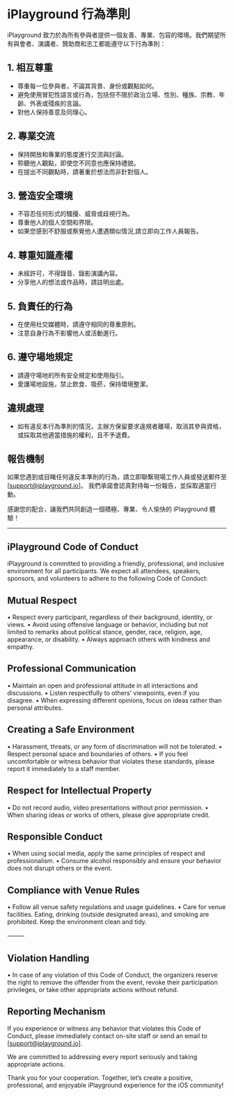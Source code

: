 # iPlayground 行為準則

iPlayground 致力於為所有參與者提供一個友善、專業、包容的環境。我們期望所有與會者、演講者、贊助商和志工都能遵守以下行為準則：

## 1. 相互尊重

- 尊重每一位參與者，不論其背景、身份或觀點如何。
- 避免使用冒犯性語言或行為，包括但不限於政治立場、性別、種族、宗教、年齡、外表或殘疾的言論。
- 對他人保持善意及同理心。

## 2. 專業交流

- 保持開放和專業的態度進行交流與討論。
- 聆聽他人觀點，即使您不同意也應保持禮貌。
- 在提出不同觀點時，請著重於想法而非針對個人。

## 3. 營造安全環境

- 不容忍任何形式的騷擾、威脅或歧視行為。
- 尊重他人的個人空間和界限。
- 如果您感到不舒服或察覺他人遭遇類似情況,請立即向工作人員報告。

## 4. 尊重知識產權

- 未經許可，不得錄音、錄影演講內容。
- 分享他人的想法或作品時，請註明出處。
  
## 5. 負責任的行為

- 在使用社交媒體時，請遵守相同的尊重原則。
- 注意自身行為不影響他人或活動進行。
  
## 6. 遵守場地規定

- 請遵守場地的所有安全規定和使用指引。
- 愛護場地設施，禁止飲食、吸菸，保持環境整潔。
  
## 違規處理

- 如有違反本行為準則的情況，主辦方保留要求違規者離場，取消其參與資格，或採取其他適當措施的權利，且不予退費。

## 報告機制

如果您遇到或目睹任何違反本準則的行為，請立即聯繫現場工作人員或發送郵件至 [support@iplayground.io]。
我們承諾會認真對待每一份報告，並採取適當行動。

感謝您的配合，讓我們共同創造一個積極、專業、令人愉快的 iPlayground 體驗！





----------------------------------------------------------------------------------------------------


## iPlayground Code of Conduct

iPlayground is committed to providing a friendly, professional, and inclusive environment for all participants. We expect all attendees, speakers, sponsors, and volunteers to adhere to the following Code of Conduct:

## Mutual Respect

• Respect every participant, regardless of their background, identity, or views.
• Avoid using offensive language or behavior, including but not limited to remarks about political stance, gender, race, religion, age, appearance, or disability.
• Always approach others with kindness and empathy.

## Professional Communication

• Maintain an open and professional attitude in all interactions and discussions.
• Listen respectfully to others’ viewpoints, even if you disagree.
• When expressing different opinions, focus on ideas rather than personal attributes.

## Creating a Safe Environment

• Harassment, threats, or any form of discrimination will not be tolerated.
• Respect personal space and boundaries of others.
• If you feel uncomfortable or witness behavior that violates these standards, please report it immediately to a staff member.

## Respect for Intellectual Property

• Do not record audio, video presentations without prior permission.
• When sharing ideas or works of others, please give appropriate credit.

## Responsible Conduct

• When using social media, apply the same principles of respect and professionalism.
• Consume alcohol responsibly and ensure your behavior does not disrupt others or the event.

## Compliance with Venue Rules

• Follow all venue safety regulations and usage guidelines.
• Care for venue facilities. Eating, drinking (outside designated areas), and smoking are prohibited. Keep the environment clean and tidy.

⸻

## Violation Handling

• In case of any violation of this Code of Conduct, the organizers reserve the right to remove the offender from the event, revoke their participation privileges, or take other appropriate actions without refund.

## Reporting Mechanism

If you experience or witness any behavior that violates this Code of Conduct, please immediately contact on-site staff or send an email to [support@iplayground.io].

We are committed to addressing every report seriously and taking appropriate actions.

Thank you for your cooperation. Together, let’s create a positive, professional, and enjoyable iPlayground experience for the iOS community!



